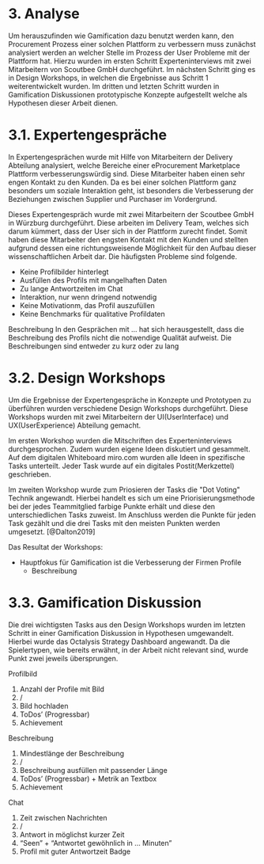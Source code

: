 # 3. Analyse

Um herauszufinden wie Gamification dazu benutzt werden kann, den Procurement Prozess einer solchen Plattform zu verbessern muss zunächst analysiert werden an welcher Stelle im Prozess der User Probleme mit der Plattform hat. Hierzu wurden im ersten Schritt Experteninterviews mit zwei Mitarbeitern von Scoutbee GmbH durchgeführt. Im nächsten Schritt ging es in Design Workshops, in welchen die Ergebnisse aus Schritt 1 weiterentwickelt wurden. Im dritten und letzten Schritt wurden in Gamification Diskussionen prototypische Konzepte aufgestellt welche als Hypothesen dieser Arbeit dienen.

# 3.1. Expertengespräche

In Expertengesprächen wurde mit Hilfe von Mitarbeitern der Delivery Abteilung analysiert, welche Bereiche einer eProcurement Marketplace Plattform verbesserungswürdig sind. Diese Mitarbeiter haben einen sehr engen Kontakt zu den Kunden. Da es bei einer solchen Plattform ganz besonders um soziale Interaktion geht, ist besonders die Verbesserung der Beziehungen zwischen Supplier und Purchaser im Vordergrund.

Dieses Expertengespräch wurde mit zwei Mitarbeitern der Scoutbee GmbH in Würzburg durchgeführt. Diese arbeiten im Delivery Team, welches sich darum kümmert, dass der User sich in der Plattform zurecht findet. Somit haben diese Mitarbeiter den engsten Kontakt mit den Kunden und stellten aufgrund dessen eine richtungsweisende Möglichkeit für den Aufbau dieser wissenschaftlichen Arbeit dar. Die häufigsten Probleme sind folgende.

- Keine Profilbilder hinterlegt
- Ausfüllen des Profils mit mangelhaften Daten
- Zu lange Antwortzeiten im Chat
- Interaktion, nur wenn dringend notwendig
- Keine Motivationm, das Profil auszufüllen
- Keine Benchmarks für qualitative Profildaten

Beschreibung
In den Gesprächen mit ... hat sich herausgestellt, dass die Beschreibung des Profils nicht die notwendige Qualität aufweist. Die Beschreibungen sind entweder zu kurz oder zu lang

# 3.2. Design Workshops

Um die Ergebnisse der Expertengespräche in Konzepte und Prototypen zu überführen wurden verschiedene Design Workshops durchgeführt. Diese Workshops wurden mit zwei Mitarbeitern der UI(UserInterface) und UX(UserExperience) Abteilung gemacht.

Im ersten Workshop wurden die Mitschriften des Experteninterviews durchgesprochen. Zudem wurden eigene Ideen diskutiert und gesammelt. Auf dem digitalen Whiteboard miro.com wurden alle Ideen in spezifische Tasks unterteilt. Jeder Task wurde auf ein digitales Postit(Merkzettel) geschrieben.

Im zweiten Workshop wurde zum Priosieren der Tasks die "Dot Voting" Technik angewandt. Hierbei handelt es sich um eine Priorisierungsmethode bei der jedes Teammitglied farbige Punkte erhält und diese den unterschiedlichen Tasks zuweist. Im Anschluss werden die Punkte für jeden Task gezählt und die drei Tasks mit den meisten Punkten werden umgesetzt. [@Dalton2019]

Das Resultat der Workshops:

- Hauptfokus für Gamification ist die Verbesserung der Firmen Profile
  - Beschreibung

# 3.3. Gamification Diskussion

Die drei wichtigsten Tasks aus den Design Workshops wurden im letzten Schritt in einer Gamification Diskussion in Hypothesen umgewandelt.
Hierbei wurde das Octalysis Strategy Dashboard angewandt. Da die Spielertypen, wie bereits erwähnt, in der Arbeit nicht relevant sind, wurde Punkt zwei jeweils übersprungen.

Profilbild

1. Anzahl der Profile mit Bild
2. /
3. Bild hochladen
4. ToDos’ (Progressbar)
5. Achievement

Beschreibung

1. Mindestlänge der Beschreibung
2. /
3. Beschreibung ausfüllen mit passender Länge
4. ToDos’ (Progressbar) + Metrik an Textbox
5. Achievement

Chat

1. Zeit zwischen Nachrichten
2. /
3. Antwort in möglichst kurzer Zeit
4. “Seen” + “Antwortet gewöhnlich in ... Minuten”
5. Profil mit guter Antwortzeit Badge
